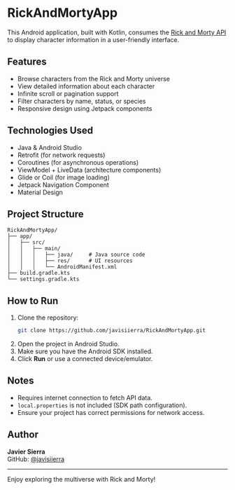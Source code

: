 # RickAndMortyApp 

This Android application, built with Kotlin, consumes the [Rick and Morty API](https://rickandmortyapi.com/) to display character information in a user-friendly interface.

## Features

- Browse characters from the Rick and Morty universe
- View detailed information about each character
- Infinite scroll or pagination support
- Filter characters by name, status, or species
- Responsive design using Jetpack components

## Technologies Used

- Java & Android Studio
- Retrofit (for network requests)
- Coroutines (for asynchronous operations)
- ViewModel + LiveData (architecture components)
- Glide or Coil (for image loading)
- Jetpack Navigation Component
- Material Design

## Project Structure

```
RickAndMortyApp/
├── app/
│   ├── src/
│   │   ├── main/
│   │   │   ├── java/     # Java source code
│   │   │   ├── res/      # UI resources
│   │   │   └── AndroidManifest.xml
├── build.gradle.kts
└── settings.gradle.kts
```

## How to Run

1. Clone the repository:
   ```bash
   git clone https://github.com/javisiierra/RickAndMortyApp.git
   ```
2. Open the project in Android Studio.
3. Make sure you have the Android SDK installed.
4. Click **Run** or use a connected device/emulator.

## Notes

- Requires internet connection to fetch API data.
- `local.properties` is not included (SDK path configuration).
- Ensure your project has correct permissions for network access.

## Author

**Javier Sierra**  
GitHub: [@javisiierra](https://github.com/javisiierra)

---

Enjoy exploring the multiverse with Rick and Morty!
